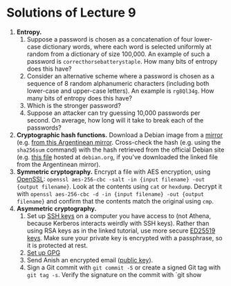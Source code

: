 # Solutions of Lecture 9

1. **Entropy.**
   1. Suppose a password is chosen as a concatenation of four lower-case
      dictionary words, where each word is selected uniformly at random from a
      dictionary of size 100,000. An example of such a password is
      `correcthorsebatterystaple`. How many bits of entropy does this have?
   1. Consider an alternative scheme where a password is chosen as a sequence
      of 8 random alphanumeric characters (including both lower-case and
      upper-case letters). An example is `rg8Ql34g`. How many bits of entropy
      does this have?
   1. Which is the stronger password?
   1. Suppose an attacker can try guessing 10,000 passwords per second. On
      average, how long will it take to break each of the passwords?
1. **Cryptographic hash functions.** Download a Debian image from a
   [mirror](https://www.debian.org/CD/http-ftp/) (e.g. [from this Argentinean
   mirror](http://debian.xfree.com.ar/debian-cd/current/amd64/iso-cd/).
   Cross-check the hash (e.g. using the `sha256sum` command) with the hash
   retrieved from the official Debian site (e.g. [this
   file](https://cdimage.debian.org/debian-cd/current/amd64/iso-cd/SHA256SUMS)
   hosted at `debian.org`, if you've downloaded the linked file from the
   Argentinean mirror).
1. **Symmetric cryptography.** Encrypt a file with AES encryption, using
   [OpenSSL](https://www.openssl.org/): `openssl aes-256-cbc -salt -in {input filename} -out {output filename}`. Look at the contents using `cat` or
   `hexdump`. Decrypt it with `openssl aes-256-cbc -d -in {input filename} -out {output filename}` and confirm that the contents match the original using
   `cmp`.
1. **Asymmetric cryptography.**
   1. Set up [SSH
      keys](https://www.digitalocean.com/community/tutorials/how-to-set-up-ssh-keys--2)
      on a computer you have access to (not Athena, because Kerberos interacts
      weirdly with SSH keys). Rather than using RSA keys as in the linked
      tutorial, use more secure [ED25519
      keys](https://wiki.archlinux.org/index.php/SSH_keys#Ed25519). Make sure
      your private key is encrypted with a passphrase, so it is protected at
      rest.
   1. [Set up GPG](https://www.digitalocean.com/community/tutorials/how-to-use-gpg-to-encrypt-and-sign-messages)
   1. Send Anish an encrypted email ([public key](https://keybase.io/anish)).
   1. Sign a Git commit with `git commit -S` or create a signed Git tag with
      `git tag -s`. Verify the signature on the commit with `git show
